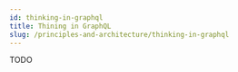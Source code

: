 ```yaml
---
id: thinking-in-graphql
title: Thining in GraphQL
slug: /principles-and-architecture/thinking-in-graphql
---
```

TODO
